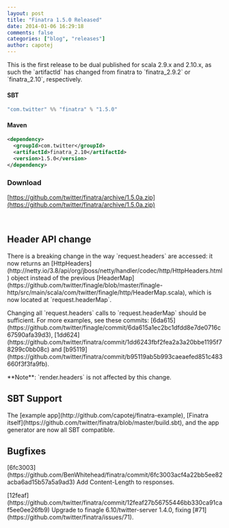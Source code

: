 ```yaml
---
layout: post
title: "Finatra 1.5.0 Released"
date: 2014-01-06 16:29:18
comments: false
categories: ["blog", "releases"]
author: capotej
---
```


<p class="lead">This is the first release to be dual published for scala 2.9.x and 2.10.x, as such the `artifactId` has changed from finatra to `finatra_2.9.2` or `finatra_2.10`, respectively.

#### SBT

```scala
"com.twitter" %% "finatra" % "1.5.0"
```

#### Maven

```xml
<dependency>
  <groupId>com.twitter</groupId>
  <artifactId>finatra_2.10</artifactId>
  <version>1.5.0</version>
</dependency>
```
### Download
[https://github.com/twitter/finatra/archive/1.5.0a.zip](https://github.com/twitter/finatra/archive/1.5.0a.zip)

<br>

## Header API change
<p class="lead">
There is a breaking change in the way `request.headers` are accessed: it now returns an [HttpHeaders](http://netty.io/3.8/api/org/jboss/netty/handler/codec/http/HttpHeaders.html) object instead of the previous [HeaderMap](https://github.com/twitter/finagle/blob/master/finagle-http/src/main/scala/com/twitter/finagle/http/HeaderMap.scala), which is now located at `request.headerMap`.

<p class="lead">
Changing all `request.headers` calls to `request.headerMap` should be sufficient. For more examples, see these commits: [6da615](https://github.com/twitter/finagle/commit/6da615a1ec2bc1dfdd8e7de0716c67590afa39d3), [1dd624](https://github.com/twitter/finatra/commit/1dd6243fbf2fea2a3a20bbe1195f78299c0bb08c) and [b95119](https://github.com/twitter/finatra/commit/b95119ab5b993caeaefed851c483660f3f3fa9fb).

<p class="lead">
**Note**: `render.headers` is not affected by this change.

<br>

## SBT Support
<p class="lead">
The [example app](http://github.com/capotej/finatra-example), [Finatra itself](https://github.com/twitter/finatra/blob/master/build.sbt), and the app generator are now all SBT compatible.

<br>

## Bugfixes
<p class="lead">
[6fc3003](https://github.com/BenWhitehead/finatra/commit/6fc3003acf4a22bb5ee82acba6ad15b57a5a9ad3) Add Content-Length to responses.

<p class="lead">
[12feaf](https://github.com/twitter/finatra/commit/12feaf27b56755446bb330ca91caf5ee0ee26fb9) Upgrade to finagle 6.10/twitter-server 1.4.0, fixing [#71](https://github.com/twitter/finatra/issues/71).
